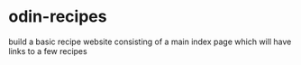# odin-recipes
build a basic recipe website consisting of a main index page which will have links to a few recipes